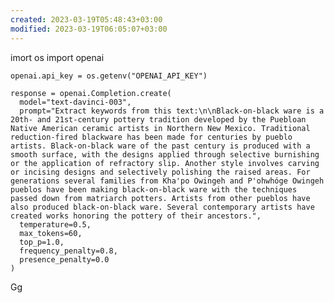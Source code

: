 ```yaml
---
created: 2023-03-19T05:48:43+03:00
modified: 2023-03-19T06:05:07+03:00
---
```


imort os
    import openai
    
    openai.api_key = os.getenv("OPENAI_API_KEY")

    response = openai.Completion.create(
      model="text-davinci-003",
      prompt="Extract keywords from this text:\n\nBlack-on-black ware is a 20th- and 21st-century pottery tradition developed by the Puebloan Native American ceramic artists in Northern New Mexico. Traditional reduction-fired blackware has been made for centuries by pueblo artists. Black-on-black ware of the past century is produced with a smooth surface, with the designs applied through selective burnishing or the application of refractory slip. Another style involves carving or incising designs and selectively polishing the raised areas. For generations several families from Kha'po Owingeh and P'ohwhóge Owingeh pueblos have been making black-on-black ware with the techniques passed down from matriarch potters. Artists from other pueblos have also produced black-on-black ware. Several contemporary artists have created works honoring the pottery of their ancestors.",
      temperature=0.5,
      max_tokens=60,
      top_p=1.0,
      frequency_penalty=0.8,
      presence_penalty=0.0
    )


Gg
